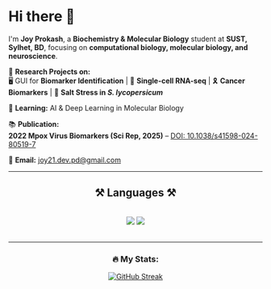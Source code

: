 # Hi there 👋  

I'm **Joy Prokash**, a **Biochemistry & Molecular Biology** student at **SUST, Sylhet, BD**, focusing on **computational biology, molecular biology, and neuroscience**.  

🔬 **Research Projects on:**  
🖥️ GUI for **Biomarker Identification** | 🧬 **Single-cell RNA-seq** | 🎗️ **Cancer Biomarkers** | 🌱 **Salt Stress in *S. lycopersicum***
    
🚀 **Learning:** AI & Deep Learning in Molecular Biology  

📚 **Publication:**  
**2022 Mpox Virus Biomarkers (Sci Rep, 2025)** – [DOI: 10.1038/s41598-024-80519-7](https://doi.org/10.1038/s41598-024-80519-7)

📩 **Email:** joy21.dev.pd@gmail.com  

---
<h2 align="center">⚒️ Languages ⚒️</h2>
<br/>
<div align="center">
    <!-- General Programming -->
    <img src="https://skillicons.dev/icons?i=python,r,bash,c,html" />
    <img src="https://skillicons.dev/icons?i=github,git,vscode,linux" /><br><br/>

    
---
### :fire: My Stats:
[![GitHub Streak](http://github-readme-streak-stats.herokuapp.com?user=Prokash21&theme=dark)](https://git.io/streak-stats)

